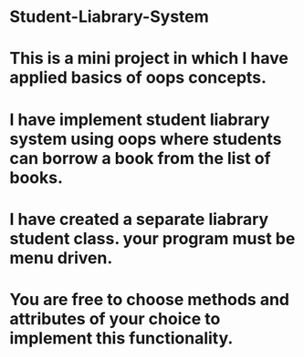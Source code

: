 # Student-Liabrary-System
# This is a mini project in which I have applied basics of oops concepts.

# I have implement student liabrary system using oops where students can borrow a book from the list of books.

# I have created a separate liabrary student class. your program must be menu driven.

# You are free to choose methods and attributes of your choice to implement this functionality.
